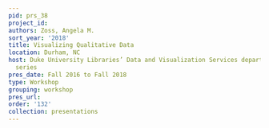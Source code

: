 ```yaml
---
pid: prs_38
project_id: 
authors: Zoss, Angela M.
sort_year: '2018'
title: Visualizing Qualitative Data
location: Durham, NC
host: Duke University Libraries’ Data and Visualization Services department workshop
  series
pres_date: Fall 2016 to Fall 2018
type: Workshop
grouping: workshop
pres_url: 
order: '132'
collection: presentations
---
```


